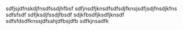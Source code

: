 sdfjsjdfnskdjfnsdfssdjhfbsf
sdfjnsdfjknsdfsdfsdjfknsjsdfjsdjfnsdjkfns\
sdfsfsdf
sdfjksdjfssdjfbsdf
sdjkfbsdfjksdfjknsdf
sdfsfdsdfknssjdfsahjdfbsjdfb
sdfkjnsadfk
